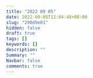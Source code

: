 ```yaml
---
title: "2022 09 05"
date: 2022-09-05T12:04:48+08:00
slug: "290d9e01"
hidden: false
draft: true
tags: []
keywords: []
description: ""
Summary: ""
Navbar: false
comments: true
---
```




<!--more-->

